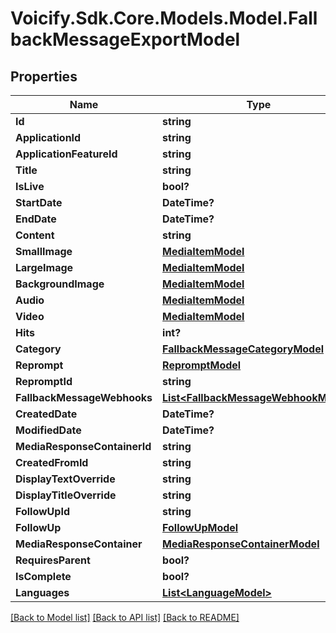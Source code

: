# Voicify.Sdk.Core.Models.Model.FallbackMessageExportModel
## Properties

Name | Type | Description | Notes
------------ | ------------- | ------------- | -------------
**Id** | **string** |  | [optional] 
**ApplicationId** | **string** |  | [optional] 
**ApplicationFeatureId** | **string** |  | [optional] 
**Title** | **string** |  | [optional] 
**IsLive** | **bool?** |  | [optional] 
**StartDate** | **DateTime?** |  | [optional] 
**EndDate** | **DateTime?** |  | [optional] 
**Content** | **string** |  | [optional] 
**SmallImage** | [**MediaItemModel**](MediaItemModel.md) |  | [optional] 
**LargeImage** | [**MediaItemModel**](MediaItemModel.md) |  | [optional] 
**BackgroundImage** | [**MediaItemModel**](MediaItemModel.md) |  | [optional] 
**Audio** | [**MediaItemModel**](MediaItemModel.md) |  | [optional] 
**Video** | [**MediaItemModel**](MediaItemModel.md) |  | [optional] 
**Hits** | **int?** |  | [optional] 
**Category** | [**FallbackMessageCategoryModel**](FallbackMessageCategoryModel.md) |  | [optional] 
**Reprompt** | [**RepromptModel**](RepromptModel.md) |  | [optional] 
**RepromptId** | **string** |  | [optional] 
**FallbackMessageWebhooks** | [**List&lt;FallbackMessageWebhookModel&gt;**](FallbackMessageWebhookModel.md) |  | [optional] 
**CreatedDate** | **DateTime?** |  | [optional] 
**ModifiedDate** | **DateTime?** |  | [optional] 
**MediaResponseContainerId** | **string** |  | [optional] 
**CreatedFromId** | **string** |  | [optional] 
**DisplayTextOverride** | **string** |  | [optional] 
**DisplayTitleOverride** | **string** |  | [optional] 
**FollowUpId** | **string** |  | [optional] 
**FollowUp** | [**FollowUpModel**](FollowUpModel.md) |  | [optional] 
**MediaResponseContainer** | [**MediaResponseContainerModel**](MediaResponseContainerModel.md) |  | [optional] 
**RequiresParent** | **bool?** |  | [optional] 
**IsComplete** | **bool?** |  | [optional] 
**Languages** | [**List&lt;LanguageModel&gt;**](LanguageModel.md) |  | [optional] 

[[Back to Model list]](../README.md#documentation-for-models) [[Back to API list]](../README.md#documentation-for-api-endpoints) [[Back to README]](../README.md)

